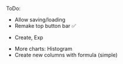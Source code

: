 ToDo:
- Allow saving/loading 
- Remake top button bar ✅
 + Create, Exp
- More charts: Histogram
- Create new columns with formula (simple)
